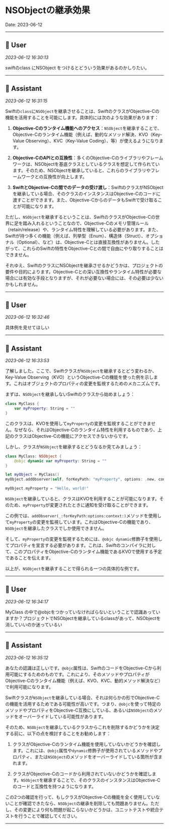 # NSObjectの継承効果

Date: 2023-06-12

---

## 👤 User
*2023-06-12 16:30:13*

swiftのclass にNSObject をつけるとどういう効果があるのかしりたい。

---

## 🤖 Assistant
*2023-06-12 16:31:15*

Swiftの`class`に`NSObject`を継承させることは、SwiftのクラスがObjective-Cの機能を活用することを可能にします。具体的には次のような効果があります：

1. **Objective-Cのランタイム機能へのアクセス**：`NSObject`を継承することで、Objective-Cのランタイム機能（例えば、動的なメソッド解決、KVO（Key-Value Observing）、KVC（Key-Value Coding）、等）が使えるようになります。

2. **Objective-CのAPIとの互換性**：多くのObjective-Cのライブラリやフレームワークは、NSObjectを基底クラスとしているクラスを想定して作られています。そのため、NSObjectを継承していると、これらのライブラリやフレームワークとの互換性が向上します。

3. **SwiftとObjective-Cの間でのデータの受け渡し**：SwiftのクラスがNSObjectを継承している場合、そのクラスのインスタンスはObjective-Cのコードに渡すことができます。また、Objective-CからのデータもSwiftで受け取ることが可能になります。

ただし、`NSObject`を継承するということは、SwiftのクラスがObjective-Cの世界に足を踏み入れるということなので、Objective-Cのメモリ管理ルール（retain/release）や、ランタイム特性を理解している必要があります。また、Swiftが持つ多くの機能（例えば、列挙型（Enum）、構造体（Struct）、オプショナル（Optional）、など）は、Objective-Cとは直接互換性がありません。したがって、これらのSwiftの特性をObjective-Cとの間で自由にやり取りすることはできません。

それゆえ、SwiftのクラスにNSObjectを継承させるかどうかは、プロジェクトの要件や目的によります。Objective-Cとの深い互換性やランタイム特性が必要な場合には有効な手段となりますが、それが必要ない場合には、その必要は少ないかもしれません。

---

## 👤 User
*2023-06-12 16:32:46*

具体例を見せてほしい

---

## 🤖 Assistant
*2023-06-12 16:33:53*

了解しました。ここで、Swiftクラスが`NSObject`を継承するとどう変わるか、Key-Value Observing（KVO）というObjective-Cの機能を使った例を示します。これはオブジェクトのプロパティの変更を監視するためのメカニズムです。

まずは、`NSObject`を継承しないSwiftのクラスから始めましょう：

```swift
class MyClass {
    var myProperty: String = ""
}
```

このクラスは、KVOを使用して`myProperty`の変更を監視することができません。なぜなら、それはObjective-Cのランタイム特性を利用するものであり、上記のクラスはObjective-Cの機能にアクセスできないからです。

しかし、クラスが`NSObject`を継承するとどうなるか見てみましょう：

```swift
class MyClass: NSObject {
    @objc dynamic var myProperty: String = ""
}

let myObject = MyClass()
myObject.addObserver(self, forKeyPath: "myProperty", options: .new, context: nil)

myObject.myProperty = "Hello, world!"
```

`NSObject`を継承していると、クラスはKVOを利用することが可能になります。そのため、`myProperty`が変更されたときに通知を受け取ることができます。

この例では、`addObserver(_:forKeyPath:options:context:)`メソッドを使用して`myProperty`の変更を監視しています。これはObjective-Cの機能であり、`NSObject`を継承したクラスでしか使用できません。

そして、`myProperty`の変更を監視するためには、`@objc dynamic`修飾子を使用してプロパティを宣言する必要があります。これは、Swiftのコンパイラに対して、このプロパティをObjective-Cのランタイム機能であるKVOで使用する予定であることを伝えます。

以上が、`NSObject`を継承することで得られる一つの具体的な例です。

---

## 👤 User
*2023-06-12 16:34:17*

MyClass の中で@objcをつかっていなければらないということで認識あっていますか？プロジェクトでNSObjectを継承しているclassがあって、NSObjectを消していいのか迷っているい

---

## 🤖 Assistant
*2023-06-12 16:35:12*

あなたの認識は正しいです。`@objc`属性は、SwiftのコードをObjective-Cから利用可能にするためのものです。これにより、そのメソッドやプロパティがObjective-Cのランタイム機能（例えば、KVO、KVC、動的メソッド解決など）で利用可能になります。

Swiftクラスが`NSObject`を継承している場合、それは何らかの形でObjective-Cの機能を活用するためである可能性が高いです。つまり、`@objc`を使って特定のメソッドやプロパティをObjective-C互換にしている、あるいは`NSObject`のメソッドをオーバーライドしている可能性があります。

そのため、`NSObject`を継承しているクラスからこれを削除するかどうかを決定する前に、以下の点を検討することをお勧めします：

1. クラスがObjective-Cのランタイム機能を使用していないかどうかを確認します。これには、`@objc`属性や`dynamic`修飾子が使用されているメソッドやプロパティ、または`NSObject`のメソッドをオーバーライドしている箇所が含まれます。

2. クラスがObjective-Cのコードから利用されていないかどうかを確認します。`NSObject`を継承することで、そのクラスのインスタンスはObjective-Cのコードと互換性を持つようになります。

この2つの確認を行って、もしクラスがObjective-Cの機能を全く使用していないことが確認できたなら、`NSObject`の継承を削除しても問題ありません。ただし、その変更により何も問題が起こらないかどうかは、ユニットテストや統合テストを行うことで確認してください。

---
